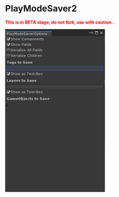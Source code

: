 # PlayModeSaver2
<b><span style="color: red">This is in BETA stage, do not fork, use with caution..</span></b>

<img src="tezzt.png"></img>